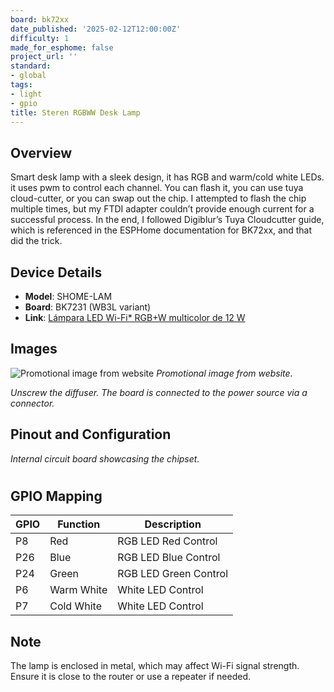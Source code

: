 ```yaml
---
board: bk72xx
date_published: '2025-02-12T12:00:00Z'
difficulty: 1
made_for_esphome: false
project_url: ''
standard:
- global
tags:
- light
- gpio
title: Steren RGBWW Desk Lamp
---
```


## Overview

Smart desk lamp with a sleek design, it has RGB and warm/cold white LEDs.
it uses pwm to control each channel.
You can flash it, you can use tuya cloud-cutter, or you can swap out the chip.
I attempted to flash the chip multiple times, but my FTDI adapter couldn’t provide enough current for a successful process. In the end, I followed Digiblur’s Tuya Cloudcutter guide, which is referenced in the ESPHome documentation for BK72xx, and that did the trick.

## Device Details

- **Model**: SHOME-LAM
- **Board**: BK7231 (WB3L variant)
- **Link**: [Lámpara LED Wi-Fi\* RGB+W multicolor de 12 W](https://www.steren.com.mx/lampara-led-wi-fi-multicolor-para-escritorio-de-12-w.html)

## Images

![Promotional image from website](box.webp)
_Promotional image from website._

_Unscrew the diffuser. The board is connected to the power source via a connector._

## Pinout and Configuration

_Internal circuit board showcasing the chipset._
#

## GPIO Mapping

| GPIO | Function   | Description           |
| ---- | ---------- | --------------------- |
| P8   | Red        | RGB LED Red Control   |
| P26  | Blue       | RGB LED Blue Control  |
| P24  | Green      | RGB LED Green Control |
| P6   | Warm White | White LED Control     |
| P7   | Cold White | White LED Control     |

## Note

The lamp is enclosed in metal, which may affect Wi-Fi signal strength. Ensure it is close to the router or use a repeater if needed.
#